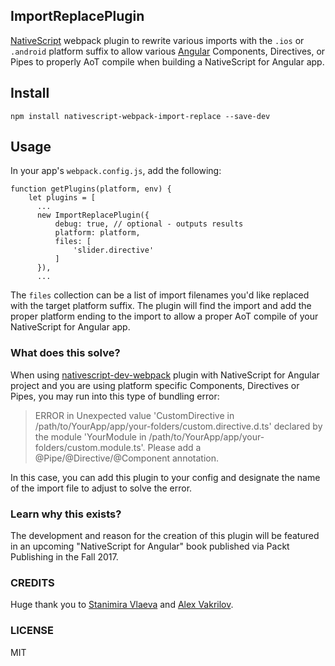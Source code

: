 ## ImportReplacePlugin

[NativeScript](https://www.nativescript.org/) webpack plugin to rewrite various imports with the `.ios` or `.android` platform suffix to allow various [Angular](https://angular.io/) Components, Directives, or Pipes to properly AoT compile when building a NativeScript for Angular app.

## Install

```
npm install nativescript-webpack-import-replace --save-dev
```

## Usage

In your app's `webpack.config.js`, add the following:

```
function getPlugins(platform, env) {
    let plugins = [
      ...
      new ImportReplacePlugin({
          debug: true, // optional - outputs results
          platform: platform,
          files: [
              'slider.directive'
          ]
      }),
      ...
```

The `files` collection can be a list of import filenames you'd like replaced with the target platform suffix. The plugin will find the import and add the proper platform ending to the import to allow a proper AoT compile of your NativeScript for Angular app.

### What does this solve?

When using [nativescript-dev-webpack](https://github.com/NativeScript/nativescript-dev-webpack) plugin with NativeScript for Angular project and you are using platform specific Components, Directives or Pipes, you may run into this type of bundling error:

> ERROR in Unexpected value 'CustomDirective in /path/to/YourApp/app/your-folders/custom.directive.d.ts' declared by the module 'YourModule in /path/to/YourApp/app/your-folders/custom.module.ts'. Please add a @Pipe/@Directive/@Component annotation.

In this case, you can add this plugin to your config and designate the name of the import file to adjust to solve the error.

### Learn why this exists?

The development and reason for the creation of this plugin will be featured in an upcoming "NativeScript for Angular" book published via Packt Publishing in the Fall 2017.

### CREDITS

Huge thank you to [Stanimira Vlaeva](https://github.com/sis0k0) and [Alex Vakrilov](https://github.com/vakrilov).

### LICENSE

MIT
